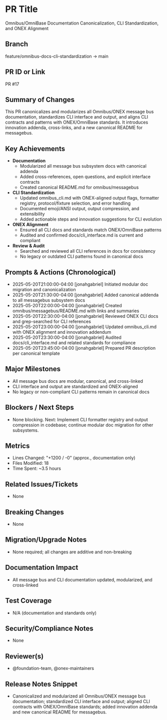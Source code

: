 <!-- === OmniNode:Metadata ===
<!-- metadata_version: 0.1.0 -->
<!-- protocol_version: 0.1.0 -->
<!-- owner: OmniNode Team -->
<!-- copyright: OmniNode Team -->
<!-- schema_version: 0.1.0 -->
<!-- name: pr_description_2025_05_20_pr17.md -->
<!-- version: 1.0.0 -->
<!-- uuid: aab68bb1-554e-410d-9711-a342c8f4903e -->
<!-- author: OmniNode Team -->
<!-- created_at: 2025-05-21T12:41:40.156740 -->
<!-- last_modified_at: 2025-05-21T16:42:46.093631 -->
<!-- description: Stamped by ONEX -->
<!-- state_contract: state_contract://default -->
<!-- lifecycle: active -->
<!-- hash: b5029bf759e570705a77831fcbfc584798179c410057b5e2014630b02b6daa48 -->
<!-- entrypoint: {'type': 'python', 'target': 'pr_description_2025_05_20_pr17.md'} -->
<!-- runtime_language_hint: python>=3.11 -->
<!-- namespace: onex.stamped.pr_description_2025_05_20_pr17 -->
<!-- meta_type: tool -->
<!-- === /OmniNode:Metadata === -->

<!-- === OmniNode:Metadata ===
<!-- metadata_version: 0.1.0 -->
<!-- protocol_version: 0.1.0 -->
<!-- owner: OmniNode Team -->
<!-- copyright: OmniNode Team -->
<!-- schema_version: 0.1.0 -->
<!-- name: pr_description_2025_05_20_pr17.md -->
<!-- version: 1.0.0 -->
<!-- uuid: e01a0af3-d25e-4e63-b660-c4a3d9c485ad -->
<!-- author: OmniNode Team -->
<!-- created_at: 2025-05-21T12:33:43.431796 -->
<!-- last_modified_at: 2025-05-21T16:39:55.882401 -->
<!-- description: Stamped by ONEX -->
<!-- state_contract: state_contract://default -->
<!-- lifecycle: active -->
<!-- hash: 7bd1dfc4a3b67aadfbc1389eb1ffd4133981121a18149214d64103e5b45a237e -->
<!-- entrypoint: {'type': 'python', 'target': 'pr_description_2025_05_20_pr17.md'} -->
<!-- runtime_language_hint: python>=3.11 -->
<!-- namespace: onex.stamped.pr_description_2025_05_20_pr17 -->
<!-- meta_type: tool -->
<!-- === /OmniNode:Metadata === -->

<!-- === OmniNode:Metadata ===
<!-- metadata_version: 0.1.0 -->
<!-- protocol_version: 0.1.0 -->
<!-- owner: OmniNode Team -->
<!-- copyright: OmniNode Team -->
<!-- schema_version: 0.1.0 -->
<!-- name: pr_description_2025_05_20_pr17.md -->
<!-- version: 1.0.0 -->
<!-- uuid: f5591acc-698e-4652-915f-b24c3c5d986d -->
<!-- author: OmniNode Team -->
<!-- created_at: 2025-05-21T09:28:42.660042 -->
<!-- last_modified_at: 2025-05-21T16:24:00.325040 -->
<!-- description: Stamped by ONEX -->
<!-- state_contract: state_contract://default -->
<!-- lifecycle: active -->
<!-- hash: ea3bcdc0403075d269df7ec7c633de6cb92075c3b9de05f1038dfcb3adc57dcc -->
<!-- entrypoint: {'type': 'python', 'target': 'pr_description_2025_05_20_pr17.md'} -->
<!-- runtime_language_hint: python>=3.11 -->
<!-- namespace: onex.stamped.pr_description_2025_05_20_pr17 -->
<!-- meta_type: tool -->
<!-- === /OmniNode:Metadata === -->

# PR Title
Omnibus/OmniBase Documentation Canonicalization, CLI Standardization, and ONEX Alignment

## Branch
feature/omnibus-docs-cli-standardization → main

## PR ID or Link
PR #17

## Summary of Changes
This PR canonicalizes and modularizes all Omnibus/ONEX message bus documentation, standardizes CLI interface and output, and aligns CLI contracts and patterns with ONEX/OmniBase standards. It introduces innovation addenda, cross-links, and a new canonical README for messagebus.

## Key Achievements
- **Documentation**
  - Modularized all message bus subsystem docs with canonical addenda
  - Added cross-references, open questions, and explicit interface contracts
  - Created canonical README.md for omnibus/messagebus
- **CLI Standardization**
  - Updated omnibus_cli.md with ONEX-aligned output flags, formatter registry, protocol/fixture selection, and error handling
  - Documented emoji/ANSI output, output compression, and extensibility
  - Added actionable steps and innovation suggestions for CLI evolution
- **ONEX Alignment**
  - Ensured all CLI docs and standards match ONEX/OmniBase patterns
  - Audited and confirmed docs/cli_interface.md is current and compliant
- **Review & Audit**
  - Searched and reviewed all CLI references in docs for consistency
  - No legacy or outdated CLI patterns found in canonical docs

## Prompts & Actions (Chronological)
- 2025-05-20T21:00:00-04:00 [jonahgabriel] Initiated modular doc migration and canonicalization
- 2025-05-20T21:30:00-04:00 [jonahgabriel] Added canonical addenda to all messagebus subsystem docs
- 2025-05-20T22:00:00-04:00 [jonahgabriel] Created omnibus/messagebus/README.md with links and summaries
- 2025-05-20T22:30:00-04:00 [jonahgabriel] Reviewed ONEX CLI docs and grep-searched for CLI references
- 2025-05-20T23:00:00-04:00 [jonahgabriel] Updated omnibus_cli.md with ONEX alignment and innovation addendum
- 2025-05-20T23:30:00-04:00 [jonahgabriel] Audited docs/cli_interface.md and related standards for compliance
- 2025-05-20T23:45:00-04:00 [jonahgabriel] Prepared PR description per canonical template

## Major Milestones
- All message bus docs are modular, canonical, and cross-linked
- CLI interface and output are standardized and ONEX-aligned
- No legacy or non-compliant CLI patterns remain in canonical docs

## Blockers / Next Steps
- None blocking. Next: Implement CLI formatter registry and output compression in codebase; continue modular doc migration for other subsystems.

## Metrics
- Lines Changed: "+1200 / -0" (approx., documentation only)
- Files Modified: 18
- Time Spent: ~3.5 hours

## Related Issues/Tickets
- None

## Breaking Changes
- None

## Migration/Upgrade Notes
- None required; all changes are additive and non-breaking

## Documentation Impact
- All message bus and CLI documentation updated, modularized, and cross-linked

## Test Coverage
- N/A (documentation and standards only)

## Security/Compliance Notes
- None

## Reviewer(s)
- @foundation-team, @onex-maintainers

## Release Notes Snippet
- Canonicalized and modularized all Omnibus/ONEX message bus documentation; standardized CLI interface and output; aligned CLI contracts with ONEX/OmniBase standards; added innovation addenda and new canonical README for messagebus.
